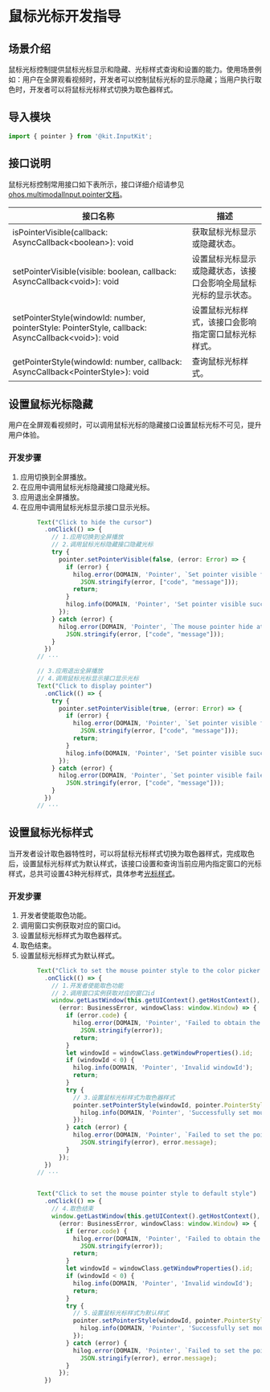 # 鼠标光标开发指导

<!--Kit: Input Kit-->
<!--Subsystem: MultimodalInput-->
<!--Owner: @zhaoxueyuan-->
<!--Designer: @hanruofei-->
<!--Tester: @Lyuxin-->
<!--Adviser: @Brilliantry_Rui-->

## 场景介绍

鼠标光标控制提供鼠标光标显示和隐藏、光标样式查询和设置的能力。使用场景例如：用户在全屏观看视频时，开发者可以控制鼠标光标的显示隐藏；当用户执行取色时，开发者可以将鼠标光标样式切换为取色器样式。

## 导入模块

```js
import { pointer } from '@kit.InputKit';
```

## 接口说明

鼠标光标控制常用接口如下表所示，接口详细介绍请参见[ohos.multimodalInput.pointer文档](../../reference/apis-input-kit/js-apis-pointer.md)。

| 接口名称                                                       | 描述                                                         |
| ------------------------------------------ | ------------------------------------------------------- |
| isPointerVisible(callback: AsyncCallback\<boolean>): void | 获取鼠标光标显示或隐藏状态。                                 |
| setPointerVisible(visible: boolean, callback: AsyncCallback\<void>): void | 设置鼠标光标显示或隐藏状态，该接口会影响全局鼠标光标的显示状态。 |
| setPointerStyle(windowId: number, pointerStyle: PointerStyle, callback: AsyncCallback\<void>): void | 设置鼠标光标样式，该接口会影响指定窗口鼠标光标样式。         |
| getPointerStyle(windowId: number, callback: AsyncCallback\<PointerStyle>): void | 查询鼠标光标样式。                                           |

## 设置鼠标光标隐藏

用户在全屏观看视频时，可以调用鼠标光标的隐藏接口设置鼠标光标不可见，提升用户体验。

### 开发步骤

1. 应用切换到全屏播放。
2. 在应用中调用鼠标光标隐藏接口隐藏光标。
3. 应用退出全屏播放。
4. 在应用中调用鼠标光标显示接口显示光标。

<!-- @[pointer_visible](https://gitcode.com/openharmony/applications_app_samples/blob/master/code/DocsSample/input/ArkTsPointer/entry/src/main/ets/pages/Index.ets) -->

``` TypeScript
        Text("Click to hide the cursor")
          .onClick(() => {
            // 1.应用切换到全屏播放
            // 2.调用鼠标光标隐藏接口隐藏光标
            try {
              pointer.setPointerVisible(false, (error: Error) => {
                if (error) {
                  hilog.error(DOMAIN, 'Pointer', `Set pointer visible failed, error: %{public}s`,
                    JSON.stringify(error, ["code", "message"]));
                  return;
                }
                hilog.info(DOMAIN, 'Pointer', 'Set pointer visible success.');
              });
            } catch (error) {
              hilog.error(DOMAIN, 'Pointer', `The mouse pointer hide attributes is failed. %{public}s`,
                JSON.stringify(error, ["code", "message"]));
            }
          })
		// ···

        // 3.应用退出全屏播放
        // 4.调用鼠标光标显示接口显示光标
        Text("Click to display pointer")
          .onClick(() => {
            try {
              pointer.setPointerVisible(true, (error: Error) => {
                if (error) {
                  hilog.error(DOMAIN, 'Pointer', `Set pointer visible failed, error: %{public}s`,
                    JSON.stringify(error, ["code", "message"]));
                  return;
                }
                hilog.info(DOMAIN, 'Pointer', 'Set pointer visible success.');
              });
            } catch (error) {
              hilog.error(DOMAIN, 'Pointer', `Set pointer visible failed, error: %{public}s`,
                JSON.stringify(error, ["code", "message"]));
            }
          })
		// ···
```


## 设置鼠标光标样式

当开发者设计取色器特性时，可以将鼠标光标样式切换为取色器样式，完成取色后，设置鼠标光标样式为默认样式，该接口设置和查询当前应用内指定窗口的光标样式，总共可设置43种光标样式，具体参考[光标样式](../../reference/apis-input-kit/js-apis-pointer.md#pointerstyle)。

### 开发步骤

1. 开发者使能取色功能。
2. 调用窗口实例获取对应的窗口id。
3. 设置鼠标光标样式为取色器样式。
4. 取色结束。
5. 设置鼠标光标样式为默认样式。

<!-- @[pointer_style](https://gitcode.com/openharmony/applications_app_samples/blob/master/code/DocsSample/input/ArkTsPointer/entry/src/main/ets/pages/Index.ets) -->

``` TypeScript
        Text("Click to set the mouse pointer style to the color picker style")
          .onClick(() => {
            // 1.开发者使能取色功能
            // 2.调用窗口实例获取对应的窗口id
            window.getLastWindow(this.getUIContext().getHostContext(),
              (error: BusinessError, windowClass: window.Window) => {
                if (error.code) {
                  hilog.error(DOMAIN, 'Pointer', 'Failed to obtain the top window. Cause: %{public}s',
                    JSON.stringify(error));
                  return;
                }
                let windowId = windowClass.getWindowProperties().id;
                if (windowId < 0) {
                  hilog.info(DOMAIN, 'Pointer', 'Invalid windowId');
                  return;
                }
                try {
                  // 3.设置鼠标光标样式为取色器样式
                  pointer.setPointerStyle(windowId, pointer.PointerStyle.COLOR_SUCKER).then(() => {
                    hilog.info(DOMAIN, 'Pointer', 'Successfully set mouse pointer style');
                  });
                } catch (error) {
                  hilog.error(DOMAIN, 'Pointer', `Failed to set the pointer style, error=%{public}s, msg=%{public}s`,
                    JSON.stringify(error), error.message);
                }
              });
          })
		// ···


        Text("Click to set the mouse pointer style to default style")
          .onClick(() => {
            // 4.取色结束
            window.getLastWindow(this.getUIContext().getHostContext(),
              (error: BusinessError, windowClass: window.Window) => {
                if (error.code) {
                  hilog.error(DOMAIN, 'Pointer', 'Failed to obtain the top window. Cause: %{public}s',
                    JSON.stringify(error));
                  return;
                }
                let windowId = windowClass.getWindowProperties().id;
                if (windowId < 0) {
                  hilog.info(DOMAIN, 'Pointer', 'Invalid windowId');
                  return;
                }
                try {
                  // 5.设置鼠标光标样式为默认样式
                  pointer.setPointerStyle(windowId, pointer.PointerStyle.DEFAULT).then(() => {
                    hilog.info(DOMAIN, 'Pointer', 'Successfully set mouse pointer style');
                  });
                } catch (error) {
                  hilog.error(DOMAIN, 'Pointer', `Failed to set the pointer style, error=%{public}s, msg=%{public}s`,
                    JSON.stringify(error), error.message);
                }
              });
          })
```

